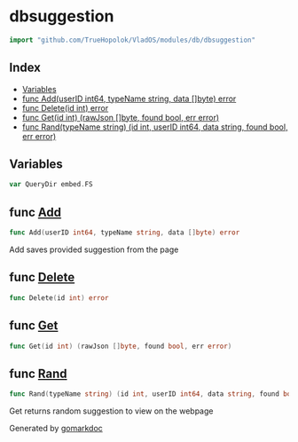 <!-- Code generated by gomarkdoc. DO NOT EDIT -->

# dbsuggestion

```go
import "github.com/TrueHopolok/VladOS/modules/db/dbsuggestion"
```

## Index

- [Variables](<#variables>)
- [func Add\(userID int64, typeName string, data \[\]byte\) error](<#Add>)
- [func Delete\(id int\) error](<#Delete>)
- [func Get\(id int\) \(rawJson \[\]byte, found bool, err error\)](<#Get>)
- [func Rand\(typeName string\) \(id int, userID int64, data string, found bool, err error\)](<#Rand>)


## Variables

<a name="QueryDir"></a>

```go
var QueryDir embed.FS
```

<a name="Add"></a>
## func [Add](<https://github.com/TrueHopolok/VladOS/blob/main/modules/db/dbsuggestion/dbsuggestion.go#L16>)

```go
func Add(userID int64, typeName string, data []byte) error
```

Add saves provided suggestion from the page

<a name="Delete"></a>
## func [Delete](<https://github.com/TrueHopolok/VladOS/blob/main/modules/db/dbsuggestion/dbsuggestion.go#L121>)

```go
func Delete(id int) error
```



<a name="Get"></a>
## func [Get](<https://github.com/TrueHopolok/VladOS/blob/main/modules/db/dbsuggestion/dbsuggestion.go#L84>)

```go
func Get(id int) (rawJson []byte, found bool, err error)
```



<a name="Rand"></a>
## func [Rand](<https://github.com/TrueHopolok/VladOS/blob/main/modules/db/dbsuggestion/dbsuggestion.go#L45>)

```go
func Rand(typeName string) (id int, userID int64, data string, found bool, err error)
```

Get returns random suggestion to view on the webpage

Generated by [gomarkdoc](<https://github.com/princjef/gomarkdoc>)
